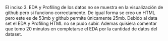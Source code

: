 El inciso 3. EDA y Profiling de los datos no se muestra en la visualización de  github pero si funciono correctamente. De igual forma se creo un HTML pero este es de 53mb y github permite únicamente 25mb. Debido al data set el EDA y Profiling HTML no se pudo subir. Ademas quisiera comentar que tomo 20 minutos en completarse el EDA por la cantidad de datos del dataset. 
